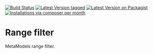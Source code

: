 [![Build Status](https://github.com/MetaModels/filter_range/actions/workflows/diagnostics.yml/badge.svg)](https://github.com/MetaModels/filter_range/actions)
[![Latest Version tagged](http://img.shields.io/github/tag/MetaModels/filter_range.svg)](https://github.com/MetaModels/filter_range/tags)
[![Latest Version on Packagist](http://img.shields.io/packagist/v/MetaModels/filter_range.svg)](https://packagist.org/packages/MetaModels/filter_range)
[![Installations via composer per month](http://img.shields.io/packagist/dm/MetaModels/filter_range.svg)](https://packagist.org/packages/MetaModels/filter_range)

Range filter
============

MetaModels range filter.
